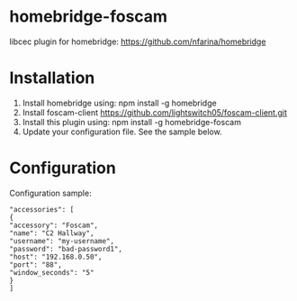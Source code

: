 # homebridge-foscam
libcec plugin for homebridge: https://github.com/nfarina/homebridge

# Installation

1. Install homebridge using: npm install -g homebridge
2. Install foscam-client https://github.com/lightswitch05/foscam-client.git
3. Install this plugin using: npm install -g homebridge-foscam
4. Update your configuration file. See the sample below.

# Configuration

Configuration sample:

```
"accessories": [
{
"accessory": "Foscam",
"name": "C2 Hallway",
"username": "my-username",
"password": "bad-password1",
"host": "192.168.0.50",
"port": "88",
"window_seconds": "5"
}
]
```
